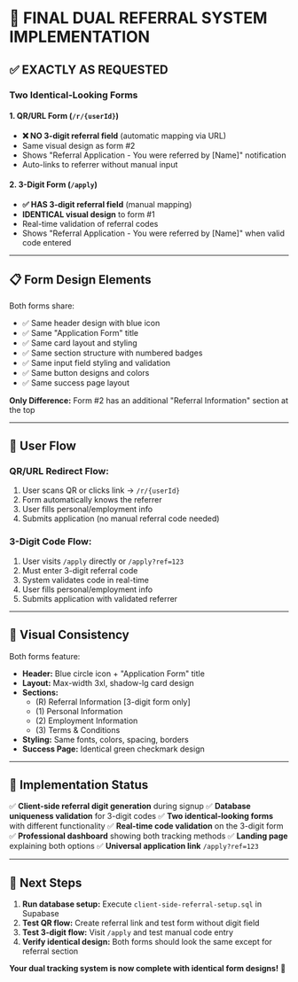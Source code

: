 # 🎯 **FINAL DUAL REFERRAL SYSTEM IMPLEMENTATION**

## ✅ **EXACTLY AS REQUESTED**

### **Two Identical-Looking Forms**

#### **1. QR/URL Form** (`/r/{userId}`)
- **❌ NO 3-digit referral field** (automatic mapping via URL)
- Same visual design as form #2
- Shows "Referral Application - You were referred by [Name]" notification
- Auto-links to referrer without manual input

#### **2. 3-Digit Form** (`/apply`)
- **✅ HAS 3-digit referral field** (manual mapping)
- **IDENTICAL visual design** to form #1
- Real-time validation of referral codes
- Shows "Referral Application - You were referred by [Name]" when valid code entered

---

## 📋 **Form Design Elements**

Both forms share:
- ✅ Same header design with blue icon
- ✅ Same "Application Form" title
- ✅ Same card layout and styling
- ✅ Same section structure with numbered badges
- ✅ Same input field styling and validation
- ✅ Same button designs and colors
- ✅ Same success page layout

**Only Difference:** Form #2 has an additional "Referral Information" section at the top

---

## 🔄 **User Flow**

### **QR/URL Redirect Flow:**
1. User scans QR or clicks link → `/r/{userId}`
2. Form automatically knows the referrer
3. User fills personal/employment info
4. Submits application (no manual referral code needed)

### **3-Digit Code Flow:**
1. User visits `/apply` directly or `/apply?ref=123`
2. Must enter 3-digit referral code
3. System validates code in real-time
4. User fills personal/employment info
5. Submits application with validated referrer

---

## 🎨 **Visual Consistency**

Both forms feature:
- **Header:** Blue circle icon + "Application Form" title
- **Layout:** Max-width 3xl, shadow-lg card design
- **Sections:** 
  - (R) Referral Information [3-digit form only]
  - (1) Personal Information
  - (2) Employment Information  
  - (3) Terms & Conditions
- **Styling:** Same fonts, colors, spacing, borders
- **Success Page:** Identical green checkmark design

---

## 🚀 **Implementation Status**

✅ **Client-side referral digit generation** during signup
✅ **Database uniqueness validation** for 3-digit codes
✅ **Two identical-looking forms** with different functionality
✅ **Real-time code validation** on the 3-digit form
✅ **Professional dashboard** showing both tracking methods
✅ **Landing page** explaining both options
✅ **Universal application link** `/apply?ref=123`

---

## 📝 **Next Steps**

1. **Run database setup:** Execute `client-side-referral-setup.sql` in Supabase
2. **Test QR flow:** Create referral link and test form without digit field
3. **Test 3-digit flow:** Visit `/apply` and test manual code entry
4. **Verify identical design:** Both forms should look the same except for referral section

**Your dual tracking system is now complete with identical form designs!** 🎉
